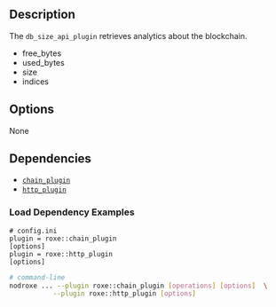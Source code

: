 ## Description

The `db_size_api_plugin` retrieves analytics about the blockchain.

* free_bytes
* used_bytes
* size
* indices

<!--
## Usage

```console
# Not available
```
-->

## Options

None

## Dependencies

* [`chain_plugin`](../chain_plugin/index.md)
* [`http_plugin`](../http_plugin/index.md)

### Load Dependency Examples

```console
# config.ini
plugin = roxe::chain_plugin
[options]
plugin = roxe::http_plugin
[options]
```
```sh
# command-line
nodroxe ... --plugin roxe::chain_plugin [operations] [options]  \
           --plugin roxe::http_plugin [options]
```
